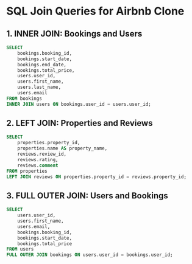 
# SQL Join Queries for Airbnb Clone

## 1. INNER JOIN: Bookings and Users

```sql
SELECT 
    bookings.booking_id,
    bookings.start_date,
    bookings.end_date,
    bookings.total_price,
    users.user_id,
    users.first_name,
    users.last_name,
    users.email
FROM bookings
INNER JOIN users ON bookings.user_id = users.user_id;
```

## 2. LEFT JOIN: Properties and Reviews

```sql
SELECT 
    properties.property_id,
    properties.name AS property_name,
    reviews.review_id,
    reviews.rating,
    reviews.comment
FROM properties
LEFT JOIN reviews ON properties.property_id = reviews.property_id;
```

## 3. FULL OUTER JOIN: Users and Bookings

```sql
SELECT 
    users.user_id,
    users.first_name,
    users.email,
    bookings.booking_id,
    bookings.start_date,
    bookings.total_price
FROM users
FULL OUTER JOIN bookings ON users.user_id = bookings.user_id;
```

